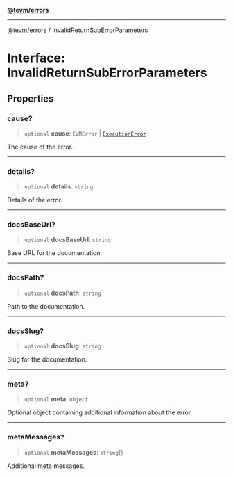 [**@tevm/errors**](../README.md)

***

[@tevm/errors](../globals.md) / InvalidReturnSubErrorParameters

# Interface: InvalidReturnSubErrorParameters

## Properties

### cause?

> `optional` **cause**: `EVMError` \| [`ExecutionError`](../classes/ExecutionError.md)

The cause of the error.

***

### details?

> `optional` **details**: `string`

Details of the error.

***

### docsBaseUrl?

> `optional` **docsBaseUrl**: `string`

Base URL for the documentation.

***

### docsPath?

> `optional` **docsPath**: `string`

Path to the documentation.

***

### docsSlug?

> `optional` **docsSlug**: `string`

Slug for the documentation.

***

### meta?

> `optional` **meta**: `object`

Optional object containing additional information about the error.

***

### metaMessages?

> `optional` **metaMessages**: `string`[]

Additional meta messages.
